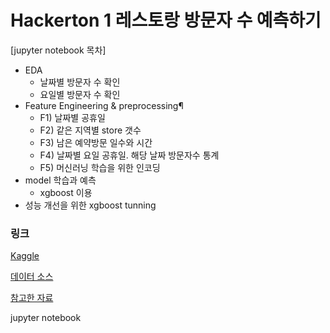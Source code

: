 # Hackerton 1 레스토랑 방문자 수 예측하기

[jupyter notebook 목차]
- EDA
  - 날짜별 방문자 수 확인
  - 요일별 방문자 수 확인
- Feature Engineering & preprocessing¶
  - F1) 날짜별 공휴일
  - F2) 같은 지역별 store 갯수
  - F3) 남은 예약방문 일수와 시간
  - F4) 날짜별 요일 공휴일. 해당 날짜 방문자수 통계
  - F5) 머신러닝 학습을 위한 인코딩
- model 학습과 예측
  - xgboost 이용
- 성능 개선을 위한 xgboost tunning


### 링크
[Kaggle](https://www.kaggle.com/c/recruit-restaurant-visitor-forecasting)

[데이터 소스](https://www.kaggle.com/c/recruit-restaurant-visitor-forecasting/data)

[참고한 자료](https://github.com/ligz08/Kaggle-Recruit-Restaurant-Visitor-Forecasting)

jupyter notebook

